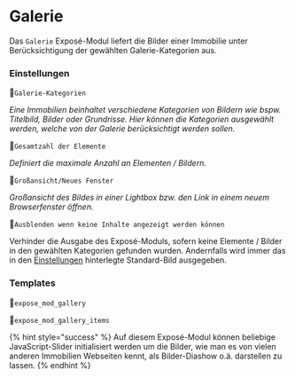 # Galerie

Das `Galerie` Exposé-Modul liefert die Bilder einer Immobilie unter Berücksichtigung der gewählten Galerie-Kategorien aus.

### Einstellungen

🔹`Galerie-Kategorien`

_Eine Immobilien beinhaltet verschiedene Kategorien von Bildern wie bspw. Titelbild, Bilder oder Grundrisse. Hier können die Kategorien ausgewählt werden, welche von der Galerie berücksichtigt werden sollen._

🔹`Gesamtzahl der Elemente`

_Definiert die maximale Anzahl an Elementen / Bildern._

🔹`Großansicht/Neues Fenster`

_Großansicht des Bildes in einer Lightbox bzw. den Link in einem neuem Browserfenster öffnen._

🔹`Ausblenden wenn keine Inhalte angezeigt werden können`

Verhinder die Ausgabe des Exposé-Moduls, sofern keine Elemente / Bilder in den gewählten Kategorien gefunden wurden. Andernfalls wird immer das in den [Einstellungen](../einstellungen.md) hinterlegte Standard-Bild ausgegeben.

### Templates

🔸`expose_mod_gallery`

🔸`expose_mod_gallery_items`

{% hint style="success" %}
Auf diesem Exposé-Modul können beliebige JavaScript-Slider initialisiert werden um die Bilder, wie man es von vielen anderen Immobilien Webseiten kennt, als Bilder-Diashow o.ä. darstellen zu lassen.
{% endhint %}

